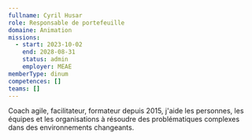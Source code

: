 ```yaml
---
fullname: Cyril Husar
role: Responsable de portefeuille
domaine: Animation
missions:
  - start: 2023-10-02
    end: 2028-08-31
    status: admin
    employer: MEAE
memberType: dinum
competences: []
teams: []
---
```

Coach agile, facilitateur, formateur depuis 2015, j'aide les personnes, les équipes et les organisations à résoudre des problématiques complexes dans des environnements changeants.